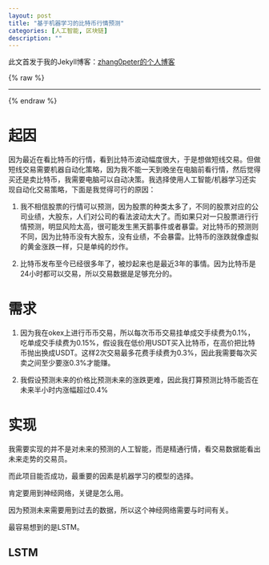 ```yaml
---
layout: post
title: "基于机器学习的比特币行情预测"
categories: [人工智能, 区块链]
description: ""
---
```


此文首发于我的Jekyll博客：[zhang0peter的个人博客](https://zhang0peter.com)         

{% raw %}
***          
{% endraw %}


# 起因

因为最近在看比特币的行情，看到比特币波动幅度很大，于是想做短线交易。但做短线交易需要机器自动化策略，因为我不能一天到晚坐在电脑前看行情，然后觉得买还是卖比特币，我需要电脑可以自动决策。我选择使用人工智能/机器学习还实现自动化交易策略，下面是我觉得可行的原因：

1. 我不相信股票的行情可以预测，因为股票的种类太多了，不同的股票对应的公司业绩，大股东，人们对公司的看法波动太大了。而如果只对一只股票进行行情预测，明显风险太高，很可能发生黑天鹅事件或者暴雷。对比特币的预测则不同，因为比特币没有大股东，没有业绩，不会暴雷。比特币的涨跌就像虚拟的黄金涨跌一样，只是单纯的炒作。

2. 比特币发布至今已经很多年了，被炒起来也是最近3年的事情。因为比特币是24小时都可以交易，所以交易数据是足够充分的。


# 需求



1. 因为我在okex上进行币币交易，所以每次币币交易挂单成交手续费为0.1%，吃单成交手续费为0.15%，假设我在低价用USDT买入比特币，在高价把比特币抛出换成USDT。这样2次交易最多花费手续费为0.3%，因此我需要每次买卖之间至少要涨0.3%才能赚。

2. 我假设预测未来的价格比预测未来的涨跌更难，因此我打算预测比特币能否在未来半小时内涨幅超过0.4%


# 实现

我需要实现的并不是对未来的预测的人工智能，而是精通行情，看交易数据能看出未来走势的交易员。

而此项目能否成功，最重要的因素是机器学习的模型的选择。

肯定要用到神经网络，关键是怎么用。

因为预测未来需要用到过去的数据，所以这个神经网络需要与时间有关。

最容易想到的是LSTM。

## LSTM







